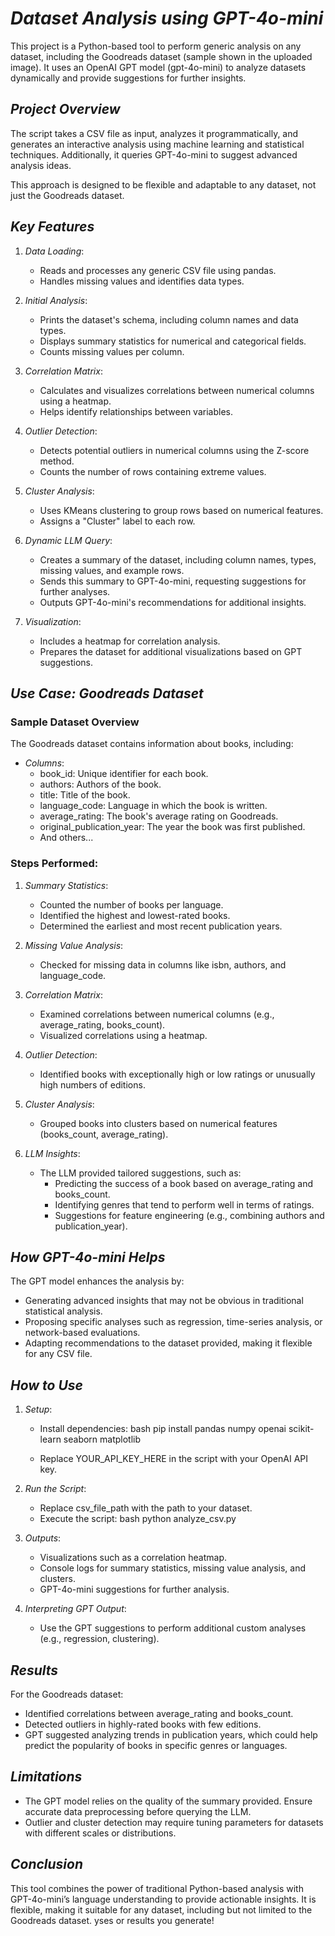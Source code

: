 # *Dataset Analysis using GPT-4o-mini*

This project is a Python-based tool to perform generic analysis on any dataset, including the Goodreads dataset (sample shown in the uploaded image). It uses an OpenAI GPT model (gpt-4o-mini) to analyze datasets dynamically and provide suggestions for further insights.


## *Project Overview*

The script takes a CSV file as input, analyzes it programmatically, and generates an interactive analysis using machine learning and statistical techniques. Additionally, it queries GPT-4o-mini to suggest advanced analysis ideas. 

This approach is designed to be flexible and adaptable to any dataset, not just the Goodreads dataset.


## *Key Features*

1. *Data Loading*:
   - Reads and processes any generic CSV file using pandas.
   - Handles missing values and identifies data types.

2. *Initial Analysis*:
   - Prints the dataset's schema, including column names and data types.
   - Displays summary statistics for numerical and categorical fields.
   - Counts missing values per column.

3. *Correlation Matrix*:
   - Calculates and visualizes correlations between numerical columns using a heatmap.
   - Helps identify relationships between variables.

4. *Outlier Detection*:
   - Detects potential outliers in numerical columns using the Z-score method.
   - Counts the number of rows containing extreme values.

5. *Cluster Analysis*:
   - Uses KMeans clustering to group rows based on numerical features.
   - Assigns a "Cluster" label to each row.

6. *Dynamic LLM Query*:
   - Creates a summary of the dataset, including column names, types, missing values, and example rows.
   - Sends this summary to GPT-4o-mini, requesting suggestions for further analyses.
   - Outputs GPT-4o-mini's recommendations for additional insights.

7. *Visualization*:
   - Includes a heatmap for correlation analysis.
   - Prepares the dataset for additional visualizations based on GPT suggestions.


## *Use Case: Goodreads Dataset*

### Sample Dataset Overview
The Goodreads dataset contains information about books, including:
- *Columns*:
  - book_id: Unique identifier for each book.
  - authors: Authors of the book.
  - title: Title of the book.
  - language_code: Language in which the book is written.
  - average_rating: The book's average rating on Goodreads.
  - original_publication_year: The year the book was first published.
  - And others...

### Steps Performed:
1. *Summary Statistics*:
   - Counted the number of books per language.
   - Identified the highest and lowest-rated books.
   - Determined the earliest and most recent publication years.

2. *Missing Value Analysis*:
   - Checked for missing data in columns like isbn, authors, and language_code.

3. *Correlation Matrix*:
   - Examined correlations between numerical columns (e.g., average_rating, books_count).
   - Visualized correlations using a heatmap.

4. *Outlier Detection*:
   - Identified books with exceptionally high or low ratings or unusually high numbers of editions.

5. *Cluster Analysis*:
   - Grouped books into clusters based on numerical features (books_count, average_rating).

6. *LLM Insights*:
   - The LLM provided tailored suggestions, such as:
     - Predicting the success of a book based on average_rating and books_count.
     - Identifying genres that tend to perform well in terms of ratings.
     - Suggestions for feature engineering (e.g., combining authors and publication_year).


## *How GPT-4o-mini Helps*

The GPT model enhances the analysis by:
- Generating advanced insights that may not be obvious in traditional statistical analysis.
- Proposing specific analyses such as regression, time-series analysis, or network-based evaluations.
- Adapting recommendations to the dataset provided, making it flexible for any CSV file.


## *How to Use*

1. *Setup*:
   - Install dependencies:
     bash
     pip install pandas numpy openai scikit-learn seaborn matplotlib
     
   - Replace YOUR_API_KEY_HERE in the script with your OpenAI API key.

2. *Run the Script*:
   - Replace csv_file_path with the path to your dataset.
   - Execute the script:
     bash
     python analyze_csv.py
     

3. *Outputs*:
   - Visualizations such as a correlation heatmap.
   - Console logs for summary statistics, missing value analysis, and clusters.
   - GPT-4o-mini suggestions for further analysis.

4. *Interpreting GPT Output*:
   - Use the GPT suggestions to perform additional custom analyses (e.g., regression, clustering).


## *Results*

For the Goodreads dataset:
- Identified correlations between average_rating and books_count.
- Detected outliers in highly-rated books with few editions.
- GPT suggested analyzing trends in publication years, which could help predict the popularity of books in specific genres or languages.


## *Limitations*
- The GPT model relies on the quality of the summary provided. Ensure accurate data preprocessing before querying the LLM.
- Outlier and cluster detection may require tuning parameters for datasets with different scales or distributions.


## *Conclusion*

This tool combines the power of traditional Python-based analysis with GPT-4o-mini’s language understanding to provide actionable insights. It is flexible, making it suitable for any dataset, including but not limited to the Goodreads dataset.
yses or results you generate!

